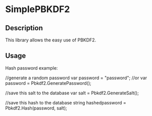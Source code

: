 # SimplePBKDF2

## Description

This library allows the easy use of PBKDF2.

## Usage

Hash password example:

  //generate a random password
  var password = "password";
  //or
  var password = Pbkdf2.GeneratePassword();
  
  //save this salt to the database
  var salt = Pbkdf2.GenerateSalt();

  //save this hash to the database
  string hashedpassword = Pbkdf2.Hash(password, salt);
